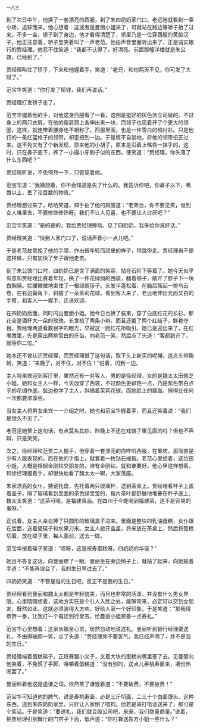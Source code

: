     一八三 

   到了次日中午，他换了一套漂亮的西服，到了朱四奶奶家门口，老远地就看到一乘小轿，追踪而来。他心想着：这或者是曼丽小姐来了，可就站在路边等轿子抬了过来。不多一会，轿子到了身边，他才看得清楚了，轿里乃是一位穿西服的黄脸汉子。他正注意着，轿子里笑着叫了一声老范。他由声音里面听出来了，正是诚实银行的贾经理。他忍不住笑道：“我都不认得了，好漂亮。前面那幢洋楼就是朱公馆，已经到了。”

   贾经理叫住了轿子，下来和他握着手，笑道：“老兄，和你两天不见，你可发了大财了。”

   范宝华笑道：“你打发了轿钱，我们再说话。”

   贾经理打发轿子走了。

   范宝华握着他的手，对他这身西服看了一看，这倒是挺好的灰色派立司做的。不过身上的两只衣肩，在他的瘦肩膀上各伸出来一块，而领子也现着开了个更大的领圈，这样，就连带着腰身也不相称了。西服里面，也是一件雪白的绸衬衫。只是他打的一条红蓝格子的领带，却歪扭到一边。于是情不自禁地，将他的领带扭正过来。这不免又有了个新发现，原来他的小胡子，原来是沿着上嘴唇一抹乎的，这时，只在鼻子底下，养了一小撮小牙刷子似的东西。便笑道：“贾经理，你失落了什么东西吧？”

   贾经理听说，不免愕然一下，只管望着他。

   范宝华道：“我猜想着，你不会知道是失了什么的。我告诉你吧，你鼻子以下，嘴唇以上，丢了论百数的物资。”

   贾经理想过来了，哈哈笑道，伸手拍了他的肩膀道：“老弟台，你不要见笑，谁到女人堆里去，不要修饰修饰呀。我们不让人见喜，也不要让人讨厌吧？”

   范宝华笑道：“是的是的，我给贾经理捧场，见了四奶奶，我多给你说好话。”

   贾经理笑道：“快到人家门口了，说话声音小一点儿吧。”

   于是老范故意挽了他的手膀，作出很年轻而顽皮的样子，带跳带走。贾经理自不便这样做，只有加快了步子跟他走去。

   到了朱公馆门口时，四奶奶已是含了满面的笑容，站在石阶下等着了。她今天似乎有意和贾经理比赛着年轻，换了一件花绿绸的西装，翻着领子，敞开了脖子下一块白胸脯。拦腰微微地束住了一根绿绸带子。头发半蓬松着，在脑后簇起一排乌云卷，在右边鬓角下，斜插了一朵茉莉花球。看到客人来了，老远地伸出光而又白的手臂，和客人一一握手，连说欢迎。

   在四奶奶后面，同时闪出曼丽小姐。她今日也换了装束，穿了白底红花的长衫。那花全是酒杯大一朵的玫瑰。长发梳了两条小辫，而且还戴了两个红结子，鲜艳夺目。贾经理两道看数目字的眼光，早被这一团红花所吸引。她已是迎出来了，在红嘴唇里，先是露出两排雪白的牙齿，向老范一笑，然后点了头道：“客都到齐了，就等你二位。”

   她本还不曾认识贾经理，而贾经理借了这句话，取下头上新买的呢帽，连点头带鞠躬，笑道：“来晚了，对不住，对不住！”说着，闪到一边。

   主人将来宾迎到客厅里，果然还有一对客人，男的是徐经理，女的是魏太太田佩芝小姐。她和女主人一样，今天改穿了西装，不过颜色更鲜艳一点，乃是紫色带白点子的花绸作底。鬓边也学了主人，斜插着茉莉花球。而她脸上的胭脂，擦得比任何一次都要浓厚些。

   当女主人将男女来宾一一介绍之时，她也和范宝华握着手，而且还笑着说：“我们是很久不见了。”

   老范见她赘上这句话，有点莫名其妙，昨晚上不还在戏馆子里见面的吗？但也不声辩，只是笑笑。

   次之，徐经理和范贾二人握手，他穿着一套漂亮的白哔叽西服，在重庆，那简直是少有人能表现的。而在他的手指上，就套着一枚钻石戒指。老范心里想着，这位田小姐，大概是根据金刚钻交朋友的，谁有金刚钻，就和谁要好。他心里这样想着，和徐经理握着手，却很快地看了魏太太一眼，大家落座。

   朱家漂亮的女仆，搪瓷托盘，先托着两只玻璃杯，送到茶桌上。贾经理看杯子上盖着盖子，隔了玻璃看到里面的茶色绿莹莹的，每片茶叶都舒展地堆叠在杯子底上。魏太太笑道：“这茶可喝，是福建真品。在四川于今能喝到福建茶，这不是容易的事呀。”

   正说着，女主人亲自捧了只圆形的玻璃盒子进来。里面是整块的乳油蛋糕，女仆跟在后面，送着瓷碟子和水果刀来。女主人掀开盒盖，将来放在茶桌上，然后将蛋糕切着，放在碟子里，每人面前，送去一碟。

   范宝华按着碟子笑道：“哎呀，这是祝寿蛋糕呀。四奶奶的华诞？”

   她且不答复这话，向曼丽瞟了一眼。曼丽坐在旁边椅子上，就站了起来，向她摇着手道：“不能再误会了，我的生日早过去了。”

   四奶奶笑道：“不管是谁的生日吧，反正不是我的生日。”

   贾经理看到曼丽和魏太太都是年轻貌美，而且也非常的活泼，并没有什么男女界限。心里暗暗想着，这地方实在是个引人入胜之处，能够常来，必定可以交到女朋友，既然如此，这就必须装得大方些，好给人家一个好印象。于是笑道：“那我得恭贺一番，让我打一个电话到行里去，给曼丽小姐预备一点寿礼。”

   范宝华心里想着：这家伙福至心灵，居然自动地说送礼。曼丽听到银行经理要送礼，不由得破颜一笑，点了头道：“贾经理你不要客气，我已经声明了，并不是我的生日。”

   贾经理端着蛋糕碟子，正将赛银小叉子，叉着大块的蛋糕向嘴里塞了去。见曼丽向他笑着，不免慌了手脚，咀嚼着蛋糕道：“没有别的，送点儿寿桃寿面来，凑份热闹罢了。”

   曼丽料着他这是虚谦之词，依然笑了谦逊着道：“不要破费，不要破费！”

   范宝华可知道他的脾气，说是寿桃寿面，必是三斤切面，二三十个白面馒头。这种东西，送到朱四奶奶家里，只好让人家倒了喂狗。他若是真打电话送来了，那可是个笑话。于是笑道：“要送礼，我们就合股公司吧，来来，我们商量商量。”说着，把贾经理引到舞厅的门帘子下面，低声道：“你打算送东方小姐一些什么？”

